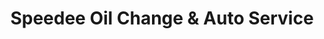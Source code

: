 ---
title: "Speedee Oil Change & Auto Service"
url: /metairie/speedee-oil-change-und-auto-service/
shop: Autowerkstatt
---